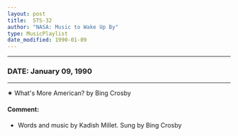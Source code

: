 ```yaml
---
layout: post
title:  STS-32
author: "NASA: Music to Wake Up By"
type: MusicPlaylist
date_modified: 1990-01-09
---
```


----
### DATE: January 09, 1990
----
✷ What's More American? by Bing Crosby

#### Comment:
* Words and music by Kadish Millet. Sung by Bing Crosby

